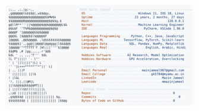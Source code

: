 <picture>
  <source srcset="https://raw.githubusercontent.com/mmazinjameel/mmazinjameel/main/dark_mode.svg?v=1738403208" media="(prefers-color-scheme: dark)">
  <img src="https://raw.githubusercontent.com/mmazinjameel/mmazinjameel/main/light_mode.svg?v=1738403208">
</picture>
